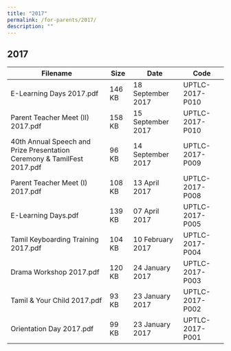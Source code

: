 ```yaml
---
title: "2017"
permalink: /for-parents/2017/
description: ""
---
```

## 2017

| Filename                                                                | Size   | Date              | Code            |
|-------------------------------------------------------------------------|--------|-------------------|-----------------|
| E-Learning Days 2017.pdf                                                | 146 KB | 18 September 2017 | UPTLC-2017-P010 |
| Parent Teacher Meet (II) 2017.pdf                                       | 158 KB | 15 September 2017 | UPTLC-2017-P010 |
| 40th Annual Speech and Prize Presentation Ceremony & TamilFest 2017.pdf | 96 KB  | 14 September 2017 | UPTLC-2017-P009 |
| Parent Teacher Meet (I) 2017.pdf                                        | 108 KB | 13 April 2017     | UPTLC-2017-P008 |
| E-Learning Days.pdf                                                     | 139 KB | 07 April 2017     | UPTLC-2017-P005 |
| Tamil Keyboarding Training 2017.pdf                                     | 104 KB | 10 February 2017  | UPTLC-2017-P004 |
| Drama Workshop 2017.pdf                                                 | 120 KB | 24 January 2017   | UPTLC-2017-P003 |
| Tamil & Your Child 2017.pdf                                             | 93 KB  | 23 January 2017   | UPTLC-2017-P002 |
| Orientation Day 2017.pdf                                                | 99 KB  | 23 January 2017   | UPTLC-2017-P001 |


